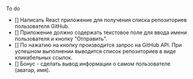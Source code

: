 To do
- [] Написать React приложение для получения списка репозиториев пользователя GitHub.
- [] Приложение должно содержать текстовое поле для ввода имени пользователя и кнопку "Отправить".
- [] По нажатию на кнопку производится запрос на GitHub API. При успешном выполнении выводится список репозиториев в виде кликабельных ссылок.
- [] Бонус - сделать вывод информации о самом пользователе (аватар, имя).